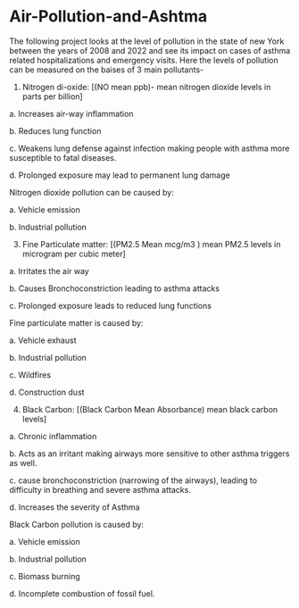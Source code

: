 # Air-Pollution-and-Ashtma
The following project looks at the level of pollution in the state of new York between the years of 2008 and 2022 and see its impact on cases of asthma related hospitalizations and emergency visits. 
Here the levels of pollution can be measured on the baises of 3 main pollutants- 

1.	Nitrogen di-oxide: [(NO mean ppb)- mean nitrogen dioxide levels in parts per billion]
   
a.	Increases air-way inflammation

b.	Reduces lung function 

c.	Weakens lung defense against infection making people with asthma more susceptible to fatal diseases. 

d.	Prolonged exposure may lead to permanent lung damage 

Nitrogen dioxide pollution can be caused by:

a.	Vehicle emission 

b.	Industrial pollution 


3.	Fine Particulate matter: [(PM2.5 Mean mcg/m3 ) mean PM2.5 levels in microgram per cubic meter]
   
a.	Irritates the air way

b.	Causes Bronchoconstriction leading to asthma attacks 

c.	Prolonged exposure leads to reduced lung functions 

Fine particulate matter is caused by:

a.	Vehicle exhaust

b.	Industrial pollution 

c.	Wildfires

d.	Construction dust

4.	Black Carbon: [(Black Carbon Mean Absorbance) mean black carbon levels]

a.	Chronic inflammation

b.	Acts as an irritant making airways more sensitive to other asthma triggers as well. 

c.	cause bronchoconstriction (narrowing of the airways), leading to difficulty in breathing and severe asthma attacks.

d.	Increases the severity of Asthma 

Black Carbon pollution is caused by:

a.	Vehicle emission 

b.	Industrial pollution 

c.	Biomass burning 

d.	Incomplete combustion of fossil fuel. 




